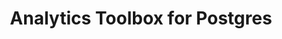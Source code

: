 ---
title: Analytics Toolbox for Postgres
description: "Unlock Spatial Analytics in Postgres"
icon: "/img/icons/postgres-analytics-toolbox.png"
repoUrl: https://github.com/CartoDB/analytics-toolbox-core

url: analytics-toolbox-postgres
indexPage: "overview/getting-started.md"

cascade:
  basePath: analytics-toolbox-postgres
  menu:
    - title: "Overview"
      folder:
        - title: "Getting started"
        - title: "Tilesets"
        - title: "Spatial indexes"
    - title: "Guides"
      folder:
        - title: "Creating and visualizing tilesets"
        - title: "Running queries from Builder"
    - title: "Examples"
    - title: "SQL Reference"
      folder:
        - title: "Overview"
        - title: "quadbin"
        - title: "tiler"
    - title: "Release notes"
---